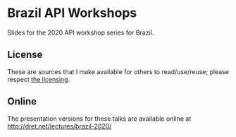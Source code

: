 # Brazil API Workshops

Slides for the 2020 API workshop series for Brazil.

## License

These are sources that I make available for others to read/use/reuse; please respect [the licensing](../LICENSE).


## Online

The presentation versions for these talks are available online at http://dret.net/lectures/brazil-2020/
